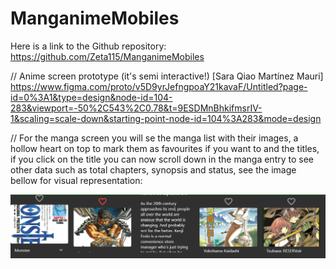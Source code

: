 # ManganimeMobiles

Here is a link to the Github repository:  https://github.com/Zeta115/ManganimeMobiles

// Anime screen prototype (it's semi interactive!) [Sara Qiao Martínez Mauri]
https://www.figma.com/proto/v5D9yrJefngpoaY21kavaF/Untitled?page-id=0%3A1&type=design&node-id=104-283&viewport=-50%2C543%2C0.78&t=9ESDMnBhkifmsrIV-1&scaling=scale-down&starting-point-node-id=104%3A283&mode=design


// For the manga screen you will se the manga list with their images, a hollow heart on top to mark them as favourites if you want to and the titles, if you click on the title you can now scroll down in the manga entry to see other data such as total chapters, synopsis and status, see the image bellow for visual representation:

![Manga screen example](https://github.com/Zeta115/ManganimeMobiles/blob/main/ManganimeMobiles/manganime/assets/MangaScreenCapture.PNG)

